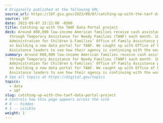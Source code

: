 ```yaml
---
# Originally published at the following URL
source_url: https://18f.gsa.gov/2023/09/07/catching-up-with-the-tanf-data-portal-project/
source: 18f
date: 2023-09-07 15:22:00 -0500
title: Catching up with the TANF Data Portal project
deck: Around 800,000 low-income American families receive cash assistance
  through Temporary Assistance for Needy Families (TANF) each month. 18F and the
  Administration for Children & Families’ Office of Family Assistance partnered
  on building a new data portal for TANF. We caught up with Office of Family
  Assistance leaders to see how their agency is continuing with the work.
summary: Around 800,000 low-income American families receive cash assistance
  through Temporary Assistance for Needy Families (TANF) each month. 18F and the
  Administration for Children & Families’ Office of Family Assistance partnered
  on building a new data portal for TANF. We caught up with Office of Family
  Assistance leaders to see how their agency is continuing with the work.
# See all topics at https://digital.gov/topics
topics:
  - data
  - 18f
slug: catching-up-with-the-tanf-data-portal-project
# Controls how this page appears across the site
# 0 -- hidden
# 1 -- visible
weight: 1
---
```

